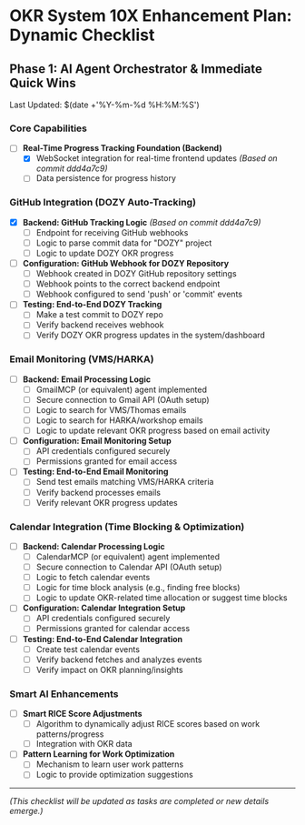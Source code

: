 # OKR System 10X Enhancement Plan: Dynamic Checklist

## Phase 1: AI Agent Orchestrator & Immediate Quick Wins

Last Updated: $(date +'%Y-%m-%d %H:%M:%S')

### Core Capabilities
- [ ] **Real-Time Progress Tracking Foundation (Backend)**
    - [X] WebSocket integration for real-time frontend updates *(Based on commit ddd4a7c9)*
    - [ ] Data persistence for progress history

### GitHub Integration (DOZY Auto-Tracking)
- [X] **Backend: GitHub Tracking Logic** *(Based on commit ddd4a7c9)*
    - [ ] Endpoint for receiving GitHub webhooks
    - [ ] Logic to parse commit data for "DOZY" project
    - [ ] Logic to update DOZY OKR progress
- [ ] **Configuration: GitHub Webhook for DOZY Repository**
    - [ ] Webhook created in DOZY GitHub repository settings
    - [ ] Webhook points to the correct backend endpoint
    - [ ] Webhook configured to send 'push' or 'commit' events
- [ ] **Testing: End-to-End DOZY Tracking**
    - [ ] Make a test commit to DOZY repo
    - [ ] Verify backend receives webhook
    - [ ] Verify DOZY OKR progress updates in the system/dashboard

### Email Monitoring (VMS/HARKA)
- [ ] **Backend: Email Processing Logic**
    - [ ] GmailMCP (or equivalent) agent implemented
    - [ ] Secure connection to Gmail API (OAuth setup)
    - [ ] Logic to search for VMS/Thomas emails
    - [ ] Logic to search for HARKA/workshop emails
    - [ ] Logic to update relevant OKR progress based on email activity
- [ ] **Configuration: Email Monitoring Setup**
    - [ ] API credentials configured securely
    - [ ] Permissions granted for email access
- [ ] **Testing: End-to-End Email Monitoring**
    - [ ] Send test emails matching VMS/HARKA criteria
    - [ ] Verify backend processes emails
    - [ ] Verify relevant OKR progress updates

### Calendar Integration (Time Blocking & Optimization)
- [ ] **Backend: Calendar Processing Logic**
    - [ ] CalendarMCP (or equivalent) agent implemented
    - [ ] Secure connection to Calendar API (OAuth setup)
    - [ ] Logic to fetch calendar events
    - [ ] Logic for time block analysis (e.g., finding free blocks)
    - [ ] Logic to update OKR-related time allocation or suggest time blocks
- [ ] **Configuration: Calendar Integration Setup**
    - [ ] API credentials configured securely
    - [ ] Permissions granted for calendar access
- [ ] **Testing: End-to-End Calendar Integration**
    - [ ] Create test calendar events
    - [ ] Verify backend fetches and analyzes events
    - [ ] Verify impact on OKR planning/insights

### Smart AI Enhancements
- [ ] **Smart RICE Score Adjustments**
    - [ ] Algorithm to dynamically adjust RICE scores based on work patterns/progress
    - [ ] Integration with OKR data
- [ ] **Pattern Learning for Work Optimization**
    - [ ] Mechanism to learn user work patterns
    - [ ] Logic to provide optimization suggestions

---
*(This checklist will be updated as tasks are completed or new details emerge.)* 
